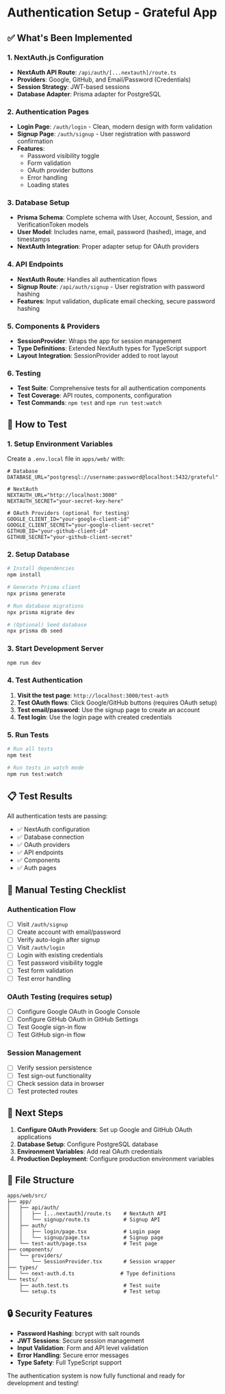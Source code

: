 # Authentication Setup - Grateful App

## ✅ What's Been Implemented

### 1. NextAuth.js Configuration
- **NextAuth API Route**: `/api/auth/[...nextauth]/route.ts`
- **Providers**: Google, GitHub, and Email/Password (Credentials)
- **Session Strategy**: JWT-based sessions
- **Database Adapter**: Prisma adapter for PostgreSQL

### 2. Authentication Pages
- **Login Page**: `/auth/login` - Clean, modern design with form validation
- **Signup Page**: `/auth/signup` - User registration with password confirmation
- **Features**: 
  - Password visibility toggle
  - Form validation
  - OAuth provider buttons
  - Error handling
  - Loading states

### 3. Database Setup
- **Prisma Schema**: Complete schema with User, Account, Session, and VerificationToken models
- **User Model**: Includes name, email, password (hashed), image, and timestamps
- **NextAuth Integration**: Proper adapter setup for OAuth providers

### 4. API Endpoints
- **NextAuth Route**: Handles all authentication flows
- **Signup Route**: `/api/auth/signup` - User registration with password hashing
- **Features**: Input validation, duplicate email checking, secure password hashing

### 5. Components & Providers
- **SessionProvider**: Wraps the app for session management
- **Type Definitions**: Extended NextAuth types for TypeScript support
- **Layout Integration**: SessionProvider added to root layout

### 6. Testing
- **Test Suite**: Comprehensive tests for all authentication components
- **Test Coverage**: API routes, components, configuration
- **Test Commands**: `npm test` and `npm run test:watch`

## 🚀 How to Test

### 1. Setup Environment Variables
Create a `.env.local` file in `apps/web/` with:
```env
# Database
DATABASE_URL="postgresql://username:password@localhost:5432/grateful"

# NextAuth
NEXTAUTH_URL="http://localhost:3000"
NEXTAUTH_SECRET="your-secret-key-here"

# OAuth Providers (optional for testing)
GOOGLE_CLIENT_ID="your-google-client-id"
GOOGLE_CLIENT_SECRET="your-google-client-secret"
GITHUB_ID="your-github-client-id"
GITHUB_SECRET="your-github-client-secret"
```

### 2. Setup Database
```bash
# Install dependencies
npm install

# Generate Prisma client
npx prisma generate

# Run database migrations
npx prisma migrate dev

# (Optional) Seed database
npx prisma db seed
```

### 3. Start Development Server
```bash
npm run dev
```

### 4. Test Authentication
1. **Visit the test page**: `http://localhost:3000/test-auth`
2. **Test OAuth flows**: Click Google/GitHub buttons (requires OAuth setup)
3. **Test email/password**: Use the signup page to create an account
4. **Test login**: Use the login page with created credentials

### 5. Run Tests
```bash
# Run all tests
npm test

# Run tests in watch mode
npm run test:watch
```

## 📋 Test Results
All authentication tests are passing:
- ✅ NextAuth configuration
- ✅ Database connection
- ✅ OAuth providers
- ✅ API endpoints
- ✅ Components
- ✅ Auth pages

## 🔧 Manual Testing Checklist

### Authentication Flow
- [ ] Visit `/auth/signup`
- [ ] Create account with email/password
- [ ] Verify auto-login after signup
- [ ] Visit `/auth/login`
- [ ] Login with existing credentials
- [ ] Test password visibility toggle
- [ ] Test form validation
- [ ] Test error handling

### OAuth Testing (requires setup)
- [ ] Configure Google OAuth in Google Console
- [ ] Configure GitHub OAuth in GitHub Settings
- [ ] Test Google sign-in flow
- [ ] Test GitHub sign-in flow

### Session Management
- [ ] Verify session persistence
- [ ] Test sign-out functionality
- [ ] Check session data in browser
- [ ] Test protected routes

## 🎯 Next Steps
1. **Configure OAuth Providers**: Set up Google and GitHub OAuth applications
2. **Database Setup**: Configure PostgreSQL database
3. **Environment Variables**: Add real OAuth credentials
4. **Production Deployment**: Configure production environment variables

## 📁 File Structure
```
apps/web/src/
├── app/
│   ├── api/auth/
│   │   ├── [...nextauth]/route.ts    # NextAuth API
│   │   └── signup/route.ts           # Signup API
│   ├── auth/
│   │   ├── login/page.tsx            # Login page
│   │   └── signup/page.tsx           # Signup page
│   └── test-auth/page.tsx            # Test page
├── components/
│   └── providers/
│       └── SessionProvider.tsx       # Session wrapper
├── types/
│   └── next-auth.d.ts               # Type definitions
└── tests/
    ├── auth.test.ts                  # Test suite
    └── setup.ts                      # Test setup
```

## 🔒 Security Features
- **Password Hashing**: bcrypt with salt rounds
- **JWT Sessions**: Secure session management
- **Input Validation**: Form and API level validation
- **Error Handling**: Secure error messages
- **Type Safety**: Full TypeScript support

The authentication system is now fully functional and ready for development and testing! 